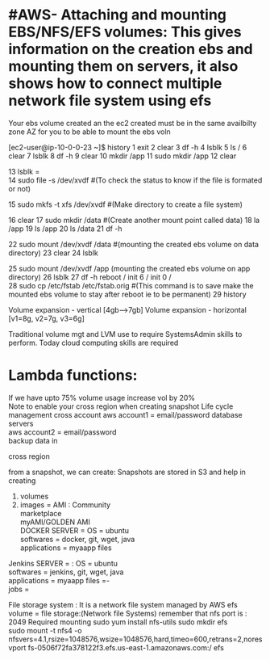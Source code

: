 #AWS-
Attaching and mounting EBS/NFS/EFS volumes:
This gives information on the creation ebs and mounting them on servers, it also shows how to connect multiple network file system using efs
====================================
Your ebs volume created an the ec2 created must be in the same availbilty zone AZ
for you to be able to mount the ebs voln

[ec2-user@ip-10-0-0-23 ~]$ history
    1  exit
    2  clear
    3  df -h
    4  lsblk
    5  ls /
    6  clear
    7  lsblk
    8  df -h
    9  clear
   10  mkdir /app
   11  sudo mkdir /app
   12  clear
   
   13  lsblk  =    
   14  sudo file -s /dev/xvdf #(To check the status to know if the file is formated or not)

   15  sudo mkfs -t xfs /dev/xvdf  #(Make directory to create a file system)
   
   16  clear
   17  sudo mkdir /data    #(Create another mount point called data)
   18  la /app
   19  ls /app
   20  ls /data
   21  df -h

   22  sudo mount /dev/xvdf /data  #(mounting the created ebs volume on data directory)
   23  clear
   24  lsblk
   
   25  sudo mount /dev/xvdf /app   (mounting the created ebs volume on app directory)
   26  lsblk
   27  df -h
             reboot / 
             init 6  / 
             init 0 /  
   28  sudo cp /etc/fstab /etc/fstab.orig   #(This command is to save make the mounted ebs volume to stay after reboot ie to be permanent)
   29  history

Volume expansion - vertical   [4gb-->7gb] 
Volume expansion - horizontal [v1=8g, v2=7g, v3=6g]   

Traditional volume mgt and LVM use to require SystemsAdmin 
skills to perform. Today cloud computing skills are required

Lambda functions:
=================  
  If we have upto  75% volume usage increase vol by 20%   
 Note to enable your cross region when creating snapshot Life cycle management
 cross account 
    aws account1 = email/password 
       database servers  
    aws account2 = email/password   
      backup data in   

 cross region   

from a snapshot, we can create:
  Snapshots are stored in S3 and help in creating 
   1. volumes  
   2. images = AMI  :
        Community  
        marketplace  
        myAMI/GOLDEN AMI  
  DOCKER SERVER = 
    OS            = ubuntu  
    softwares     = docker, git, wget, java     
    applications  = myaapp 
    files       

  Jenkins SERVER = :
    OS            = ubuntu  
    softwares     = jenkins, git, wget, java     
    applications  = myaapp 
    files         =-   
    jobs          =  

File storage system : It is a network file system managed by AWS
efs volume = file storage:(Network file Systems)
remember that nfs port is : 2049
   Required mounting 
   sudo yum install nfs-utils
sudo mkdir efs       
sudo mount -t nfs4 -o nfsvers=4.1,rsize=1048576,wsize=1048576,hard,timeo=600,retrans=2,noresvport fs-0506f72fa378122f3.efs.us-east-1.amazonaws.com:/ efs
